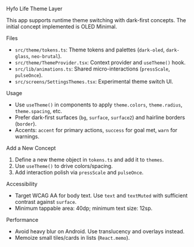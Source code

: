 Hyfo Life Theme Layer

This app supports runtime theme switching with dark-first concepts. The initial concept implemented is OLED Minimal.

Files

- `src/theme/tokens.ts`: Theme tokens and palettes (`dark-oled`, `dark-glass`, `neo-brutal`).
- `src/theme/ThemeProvider.tsx`: Context provider and `useTheme()` hook.
- `src/lib/animations.ts`: Shared micro-interactions (`pressScale`, `pulseOnce`).
- `src/screens/SettingsThemes.tsx`: Experimental theme switch UI.

Usage

- Use `useTheme()` in components to apply `theme.colors`, `theme.radius`, `theme.spacing`, etc.
- Prefer dark-first surfaces (`bg`, `surface`, `surface2`) and hairline borders (`border`).
- Accents: `accent` for primary actions, `success` for goal met, `warn` for warnings.

Add a New Concept

1. Define a new theme object in `tokens.ts` and add it to `themes`.
2. Use `useTheme()` to drive colors/spacing.
3. Add interaction polish via `pressScale` and `pulseOnce`.

Accessibility

- Target WCAG AA for body text. Use `text` and `textMuted` with sufficient contrast against `surface`.
- Minimum tappable area: 40dp; minimum text size: 12sp.

Performance

- Avoid heavy blur on Android. Use translucency and overlays instead.
- Memoize small tiles/cards in lists (`React.memo`).

